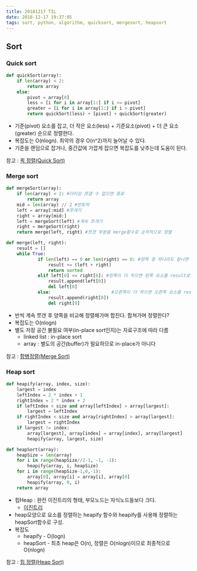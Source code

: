 ```yaml
---
title: 20181217 TIL
date: 2018-12-17 19:37:05
tags: sort, python, algorithm, quicksort, mergesort, heapsort
---
```

## Sort

### Quick sort

```python
def quickSort(array):
    if len(array) < 2:
        return array
    else:
        pivot = array[0]
        less = [i for i in array[1:] if i <= pivot]
        greater = [i for i in array[1:] if i > pivot]
        return quickSort(less) + [pivot] + quickSort(greater)
```

- 기준(pivot) 요소를 잡고, 더 작은 요소(less) + 기준요소(pivot) + 더 큰 요소(greater) 순으로 정렬한다.
- 복잡도는 O(nlogn). 최악의 경우 O(n^2)까지 늘어날 수 있다.
- 기준을 랜덤으로 잡거나, 중간값에 가깝게 잡으면 복잡도를 낮추는데 도움이 된다.

참고 : [퀵 정렬(Quick Sort)](https://ratsgo.github.io/data%20structure&algorithm/2017/09/28/quicksort/)

### Merge sort

```python
def mergeSort(array):
    if len(array) < 2: #더이상 쪼갤 수 없으면 종료
        return array
    mid = len(array) // 2 #반토막
    left = array[:mid] #쪼개기
    right = array[mid:]
    left = mergeSort(left) #계속 쪼개기
    right = mergeSort(right)
    return merge(left, right) #쪼갠 부분을 merge함수로 순차적으로 정렬

def merge(left, right):
    result = []
    while True:
            if len(left) == 0 or len(right) == 0: #양쪽 중 하나라도 끝나면 남은 요소를 합치고 끝낸다
                result += (left + right)
                return sorted
            elif left[0] <= right[0]: #왼쪽이 더 작으면 왼쪽 요소를 result로 옮긴다
                result.append(left[0])
                del left[0]
            else:                       #오른쪽이 더 작으면 오른쪽 요소를 result로 옮긴다
                result.append(right[0])
                del right[0]
```
- 반씩 계속 쪼갠 후 양쪽을 비교해 정렬해가며 합친다. 합쳐가며 정렬한다?
- 복잡도는 O(nlogn)
- 별도 저장 공간 불필요 여부(in-place sort인지)는 자료구조에 따라 다름
  - linked list : in-place sort
  - array : 별도의 공간(buffer)가 필요하므로 in-place가 아니다

참고 : [합병정렬(Merge Sort)](https://ratsgo.github.io/data%20structure&algorithm/2017/10/03/mergesort/)

### Heap sort

```python
def heapify(array, index, size):
    largest = index
    leftIndex = 2 * index + 1
    rightIndex = 2 * index + 2
    if leftIndex < size and array[leftIndex] > array[largest]:
        largest = leftIndex
    if rightIndex < size and array[rightIndex] > array[largest]:
        largest = rightIndex
    if largest != index:
        array[largest], array[index] = array[index], array[largest]
        heapify(array, largest, size)

def heapSort(array):
    heapSize = len(array)
    for i in range(heapSize//2-1, -1, -1):
        heapify(array, i, heapSize)
    for i in range(heapSize-1,0,-1):
        array[0], array[i] = array[i], array[0]
        heapify(array, 0, i)
    return array
```

- 힙Heap : 완전 이진트리의 형태, 부모노드는 자식노드들보다 크다.
  - [이진트리](https://ratsgo.github.io/data%20structure&algorithm/2017/10/21/tree/)
- heap모양으로 요소를 정렬하는 heapify 함수와 heapify를 사용해 정렬하는 heapSort함수로 구성.
- 복잡도
  - heapify - O(logn)
  - heapSort - 최초 heap은 O(n), 정렬은 O(nlogn)이므로 최종적으로 O(nlogn)

참고 : [힙 정렬(Heap Sort)](https://ratsgo.github.io/data%20structure&algorithm/2017/09/27/heapsort/)
